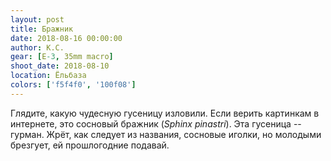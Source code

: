 ```yaml
---
layout: post
title: Бражник
date: 2018-08-16 00:00:00
author: К.С.
gear: [E-3, 35mm macro]
shoot_date: 2018-08-10
location: Ёльбаза
colors: ['f5f4f0', '100f08']
---
```

Глядите, какую чудесную гусеницу изловили. Если верить картинкам в интернете, это сосновый бражник (_Sphinx pinastri_). Эта гусеница -- гурман. Жрёт, как следует из названия, сосновые иголки, но молодыми брезгует, ей прошлогодние подавай.
